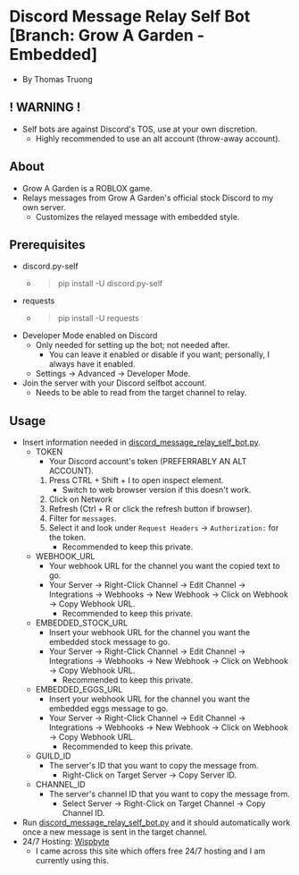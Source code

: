# Discord Message Relay Self Bot [Branch: Grow A Garden - Embedded]
- By Thomas Truong

## ! WARNING !
- Self bots are against Discord's TOS, use at your own discretion.
  - Highly recommended to use an alt account (throw-away account).

## About
- Grow A Garden is a ROBLOX game.
- Relays messages from Grow A Garden's official stock Discord to my own server.
  - Customizes the relayed message with embedded style.

## Prerequisites
- discord.py-self
  - > pip install -U discord.py-self
- requests
  - > pip install -U requests
- Developer Mode enabled on Discord
  - Only needed for setting up the bot; not needed after.
    - You can leave it enabled or disable if you want; personally, I always have it enabled.
  - Settings -> Advanced -> Developer Mode.
- Join the server with your Discord selfbot account.
  - Needs to be able to read from the target channel to relay.

## Usage
- Insert information needed in [discord_message_relay_self_bot.py](discord_message_relay_self_bot.py).
  - TOKEN
    - Your Discord account's token (PREFERRABLY AN ALT ACCOUNT).
    1. Press CTRL + Shift + I to open inspect element.
        - Switch to web browser version if this doesn't work.
    2. Click on Network
    3. Refresh (Ctrl + R or click the refresh button if browser).
    4. Filter for `messages`.
    5. Select it and look under `Request Headers` -> `Authorization:` for the token.
        - Recommended to keep this private.
  - WEBHOOK_URL
    - Your webhook URL for the channel you want the copied text to go.
    - Your Server -> Right-Click Channel -> Edit Channel -> Integrations -> Webhooks -> New Webhook -> Click on Webhook -> Copy Webhook URL.
        - Recommended to keep this private.
  - EMBEDDED_STOCK_URL
    - Insert your webhook URL for the channel you want the embedded stock message to go.
    - Your Server -> Right-Click Channel -> Edit Channel -> Integrations -> Webhooks -> New Webhook -> Click on Webhook -> Copy Webhook URL.
        - Recommended to keep this private.
  - EMBEDDED_EGGS_URL
    - Insert your webhook URL for the channel you want the embedded eggs message to go.
    - Your Server -> Right-Click Channel -> Edit Channel -> Integrations -> Webhooks -> New Webhook -> Click on Webhook -> Copy Webhook URL.
        - Recommended to keep this private.
  - GUILD_ID
    - The server's ID that you want to copy the message from.
      - Right-Click on Target Server -> Copy Server ID.
  - CHANNEL_ID
    - The server's channel ID that you want to copy the message from.
      - Select Server -> Right-Click on Target Channel -> Copy Channel ID.
- Run [discord_message_relay_self_bot.py](discord_message_relay_self_bot.py) and it should automatically work once a new message is sent in the target channel.
- 24/7 Hosting: [Wispbyte](http://wispbyte.com/)
  - I came across this site which offers free 24/7 hosting and I am currently using this.